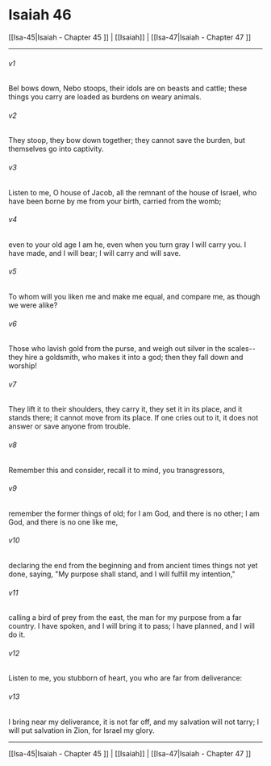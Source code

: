 # Isaiah 46

[[Isa-45|Isaiah - Chapter 45 ]] | [[Isaiah]] | [[Isa-47|Isaiah - Chapter 47 ]]
***

###### v1
Bel bows down, Nebo stoops, their idols are on beasts and cattle; these things you carry are loaded as burdens on weary animals.
###### v2
They stoop, they bow down together; they cannot save the burden, but themselves go into captivity.
###### v3
Listen to me, O house of Jacob, all the remnant of the house of Israel, who have been borne by me from your birth, carried from the womb;
###### v4
even to your old age I am he, even when you turn gray I will carry you. I have made, and I will bear; I will carry and will save.
###### v5
To whom will you liken me and make me equal, and compare me, as though we were alike?
###### v6
Those who lavish gold from the purse, and weigh out silver in the scales-- they hire a goldsmith, who makes it into a god; then they fall down and worship!
###### v7
They lift it to their shoulders, they carry it, they set it in its place, and it stands there; it cannot move from its place. If one cries out to it, it does not answer or save anyone from trouble.
###### v8
Remember this and consider, recall it to mind, you transgressors,
###### v9
remember the former things of old; for I am God, and there is no other; I am God, and there is no one like me,
###### v10
declaring the end from the beginning and from ancient times things not yet done, saying, "My purpose shall stand, and I will fulfill my intention,"
###### v11
calling a bird of prey from the east, the man for my purpose from a far country. I have spoken, and I will bring it to pass; I have planned, and I will do it.
###### v12
Listen to me, you stubborn of heart, you who are far from deliverance:
###### v13
I bring near my deliverance, it is not far off, and my salvation will not tarry; I will put salvation in Zion, for Israel my glory.

***

[[Isa-45|Isaiah - Chapter 45 ]] | [[Isaiah]] | [[Isa-47|Isaiah - Chapter 47 ]]
